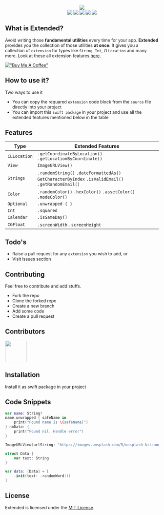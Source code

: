 <p align="center">
  <img src="https://github.com/myawesomehub/Extended/blob/main/Logo/logo.png"> <br />
  <img src="https://img.shields.io/badge/platform-iOS-green" >
  <img src="https://img.shields.io/badge/language-swift-orange" >
  <img src="https://img.shields.io/badge/issues-open-yellow" >
  <img src="https://img.shields.io/badge/discussion-open-blue" >
  <img src="https://img.shields.io/badge/production-live-red" >
</p>

## What is Extended?
 
Avoid writing those **fundamental utilities** every time for your app. **Extended** provides you the collection of those utilities **at once**. It gives you a collection of `extension` for types like `String`, `Int`, `CLLocation` and many more. Look at these all extension features [here](#features).

[!["Buy Me A Coffee"](https://www.buymeacoffee.com/assets/img/custom_images/orange_img.png)](https://www.buymeacoffee.com/mohdYasir03)

## How to use it?

Two ways to use it

- You can copy the requared `extension` code block from the `source` file directly into your project
- You can import this `swift package` in your project and use all the extended features mentioned below in the table

## Features

| Type         |  Extended Features                                                                                    |
| -------------| ----------------------------------------------------------------------------------------------------- |
| `CLLocation` | `.getCoordinateByLocation()` `.getLocationByCoordinate()`                                             |
| `View`       | `ImageURLView()`                                                                                      |
| `Strings`    | `.randomString()` `.dateFormattedAs()` `GetCharacterByIndex` `.isValidEmail()` `.getRandomEmail()`    |
| `Color`      | `.randomColor()` `.hexColor()` `.assetColor()` `.modeColor()`                                         |
| `Optional`   | `.unwrapped { }`                                                                                      |
| `Int`        | `.squared`                                                                                            |
| `Calendar`   | `.isSameDay()`                                                                                        |
| `CGFloat`    | `.screenWidth` `.screenHeight`                                                                        |

## Todo's

- Raise a pull request for any `extension` you wish to add, or
- Visit issues section

## Contributing

Feel free to contribute and add stuffs.

- Fork the repo
- Clone the forked repo
- Create a new branch
- Add some code
- Create a pull request

## Contributors

<img src="https://contrib.rocks/image?repo=myawesomehub/Extended" width=70/>

## Installation

Install it as swift package in your project

## Code Snippets

```swift
var name: String?
name.unwrapped { safeName in
    print("Found name is \(safeName)")
} noData: {
    print("Found nil. Handle error")
}

ImageURLView(urlString: "https://images.unsplash.com/5/unsplash-kitsune-4.jpg?ixlib=rb-0.3.5&q=85&fm=jpg&crop=entropy&cs=srgb&ixid=eyJhcHBfaWQiOjEyMDd9&s=ce40ce8b8ba365e5e6d06401e5485390")

struct Data {
    var text: String
}

var data: [Data] = [
    .init(text: .randomWord())
]
```

## License

Extended is licensed under the [MIT License](https://github.com/App-Lobby/Extended/blob/main/LICENSE).
